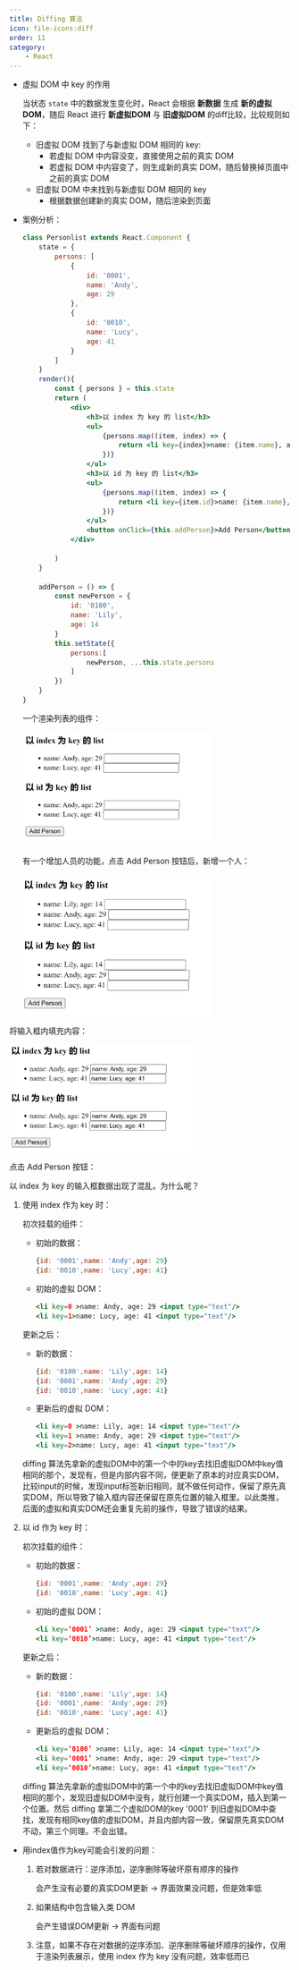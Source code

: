 ```yaml
---
title: Diffing 算法
icon: file-icons:diff
order: 11
category:
    - React
---
```


- 虚拟 DOM 中 key 的作用

  当状态 `state` 中的数据发生变化时，React 会根据 **新数据** 生成 **新的虚拟DOM**，随后 React 进行 **新虚拟DOM** 与 **旧虚拟DOM** 的diff比较，比较规则如下：

  - 旧虚拟 DOM 找到了与新虚拟 DOM 相同的 key:
    - 若虚拟 DOM 中内容没变，直接使用之前的真实 DOM
    - 若虚拟 DOM 中内容变了，则生成新的真实 DOM，随后替换掉页面中之前的真实 DOM
  - 旧虚拟 DOM 中未找到与新虚拟 DOM 相同的 key
    - 根据数据创建新的真实 DOM，随后渲染到页面

- 案例分析：

  ````jsx
  class Personlist extends React.Component {
      state = {
          persons: [
              {
                  id: '0001',
                  name: 'Andy',
                  age: 29
              },
              {
                  id: '0010',
                  name: 'Lucy',
                  age: 41
              }
          ]
      }
      render(){
          const { persons } = this.state
          return (
              <div>
                  <h3>以 index 为 key 的 list</h3>
                  <ul>
                      {persons.map((item, index) => {
                          return <li key={index}>name: {item.name}, age: {item.age} <input type="text"/></li>
                      })}
                  </ul>
                  <h3>以 id 为 key 的 list</h3>
                  <ul>
                      {persons.map((item, index) => {
                          return <li key={item.id}>name: {item.name}, age: {item.age} <input type="text"/></li>
                      })}
                  </ul>
                  <button onClick={this.addPerson}>Add Person</button>
              </div>
              
          )
      }
      
      addPerson = () => {
          const newPerson = {
              id: '0100',
              name: 'Lily',
              age: 14
          } 
          this.setState({
              persons:[
                  newPerson, ...this.state.persons
              ]
          })
      }
  }
  ````

  一个渲染列表的组件：

  <img src="../../../../.vuepress/public/assets/images/coding-more/react/base/image-20220224212943485.png" alt="image-20220224212943485" style="zoom: 33%;" />

  有一个增加人员的功能，点击 Add Person 按钮后，新增一个人：

  <img src="../../../../.vuepress/public/assets/images/coding-more/react/base/image-20220224213019861.png" alt="image-20220224213019861" style="zoom: 33%;" />

将输入框内填充内容：

<img src="../../../../.vuepress/public/assets/images/coding-more/react/base/image-20220224214049715.png" alt="image-20220224214049715" style="zoom:33%;" />

点击 Add Person 按钮：

以 index 为 key 的输入框数据出现了混乱，为什么呢？

1. 使用 index 作为 key 时：

   初次挂载的组件：

   - 初始的数据：

     ````javascript
     {id: '0001',name: 'Andy',age: 29}
     {id: '0010',name: 'Lucy',age: 41}
     ````

   - 初始的虚拟 DOM：

     ````jsx
     <li key=0 >name: Andy, age: 29 <input type="text"/>
     <li key=1>name: Lucy, age: 41 <input type="text"/>
     ````

   更新之后：

   - 新的数据：

     ````jsx
     {id: '0100',name: 'Lily',age: 14}
     {id: '0001',name: 'Andy',age: 29}
     {id: '0010',name: 'Lucy',age: 41}
     ````

   - 更新后的虚拟 DOM：

     ````jsx
     <li key=0 >name: Lily, age: 14 <input type="text"/>
     <li key=1 >name: Andy, age: 29 <input type="text"/>
     <li key=2>name: Lucy, age: 41 <input type="text"/>
     ````

   diffing 算法先拿新的虚拟DOM中的第一个中的key去找旧虚拟DOM中key值相同的那个，发现有，但是内部内容不同，便更新了原本的对应真实DOM，比较input的时候，发现input标签新旧相同，就不做任何动作，保留了原先真实DOM，所以导致了输入框内容还保留在原先位置的输入框里。以此类推，后面的虚拟和真实DOM还会重复先前的操作，导致了错误的结果。

2. 以 id 作为 key 时：

   初次挂载的组件：

   - 初始的数据：

     ````javascript
     {id: '0001',name: 'Andy',age: 29}
     {id: '0010',name: 'Lucy',age: 41}
     ````

   - 初始的虚拟 DOM：

     ````jsx
     <li key=‘0001’ >name: Andy, age: 29 <input type="text"/>
     <li key=‘0010’>name: Lucy, age: 41 <input type="text"/>
     ````

   更新之后：

   - 新的数据：

     ````jsx
     {id: '0100',name: 'Lily',age: 14}
     {id: '0001',name: 'Andy',age: 29}
     {id: '0010',name: 'Lucy',age: 41}
     ````

   - 更新后的虚拟 DOM：

     ````jsx
     <li key=‘0100’ >name: Lily, age: 14 <input type="text"/>
     <li key=‘0001’ >name: Andy, age: 29 <input type="text"/>
     <li key=‘0010’>name: Lucy, age: 41 <input type="text"/>
     ````

   diffing 算法先拿新的虚拟DOM中的第一个中的key去找旧虚拟DOM中key值相同的那个，发现旧虚拟DOM中没有，就行创建一个真实DOM，插入到第一个位置。然后 diffing 拿第二个虚拟DOM的key '0001' 到旧虚拟DOM中查找，发现有相同key值的虚拟DOM，并且内部内容一致，保留原先真实DOM不动，第三个同理。不会出错。

- 用index值作为key可能会引发的问题：

  1. 若对数据进行：逆序添加，逆序删除等破坏原有顺序的操作

     会产生没有必要的真实DOM更新 → 界面效果没问题，但是效率低

  2. 如果结构中包含输入类 DOM

     会产生错误DOM更新 → 界面有问题

  3. 注意，如果不存在对数据的逆序添加、逆序删除等破坏顺序的操作，仅用于渲染列表展示，使用 index 作为 key 没有问题，效率低而已